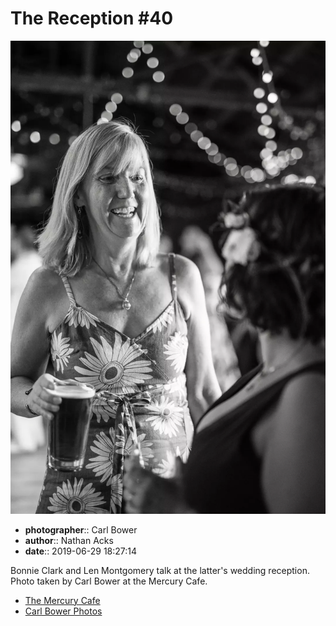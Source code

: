 # The Reception #40

![Bonnie Clark and Len Montgomery talk](assets/2019-06-29-set-3-the-reception-40.webp)

* **photographer**:: Carl Bower  
* **author**:: Nathan Acks  
* **date**:: 2019-06-29 18:27:14

Bonnie Clark and Len Montgomery talk at the latter's wedding reception. Photo taken by Carl Bower at the Mercury Cafe.

* [The Mercury Cafe](http://mercurycafe.com)
* [Carl Bower Photos](https://carlbowerphotos.com)
